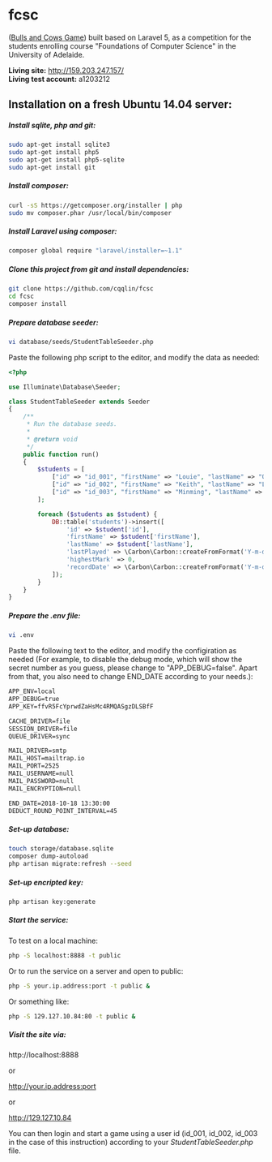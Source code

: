fcsc
====
([Bulls and Cows Game](https://en.wikipedia.org/wiki/Bulls_and_Cows)) built based on Laravel 5, as a competition for the students enrolling course "Foundations of Computer Science" in the University of Adelaide.

**Living site:** http://159.203.247.157/  
**Living test account:** a1203212

Installation on a fresh Ubuntu 14.04 server:
--------------------------------------------
##### Install sqlite, php and git:
```sh
sudo apt-get install sqlite3
sudo apt-get install php5
sudo apt-get install php5-sqlite
sudo apt-get install git
```

##### Install composer:
```sh
curl -sS https://getcomposer.org/installer | php
sudo mv composer.phar /usr/local/bin/composer
```

##### Install Laravel using composer:
```sh
composer global require "laravel/installer=~1.1"
```

##### Clone this project from git and install dependencies:
```sh
git clone https://github.com/cqqlin/fcsc
cd fcsc
composer install
```

##### Prepare database seeder:
```sh
vi database/seeds/StudentTableSeeder.php
```
Paste the following php script to the editor, and modify the data as needed:
```php
<?php

use Illuminate\Database\Seeder;

class StudentTableSeeder extends Seeder
{
    /**
     * Run the database seeds.
     *
     * @return void
     */
    public function run()
    {
        $students = [
            ["id" => "id_001", "firstName" => "Louie", "lastName" => "Qin"],
            ["id" => "id_002", "firstName" => "Keith", "lastName" => "Lin"],
            ["id" => "id_003", "firstName" => "Minming", "lastName" => "Qian"],
        ];

        foreach ($students as $student) {
            DB::table('students')->insert([
                'id' => $student['id'],
                'firstName' => $student['firstName'],
                'lastName' => $student['lastName'],
                'lastPlayed' => \Carbon\Carbon::createFromFormat('Y-m-d H:i:s', '1970-01-01 00:00:00'),
                'highestMark' => 0,
                'recordDate' => \Carbon\Carbon::createFromFormat('Y-m-d H:i:s', '1970-01-01 00:00:00')
            ]);
        }
    }
}

```

##### Prepare the .env file:
```sh
vi .env
```
Paste the following text to the editor, and modify the configiration as needed (For example, to disable the debug mode, which will show the secret number as you guess, please change to "APP_DEBUG=false". Apart from that, you also need to change END_DATE according to your needs.):
```txt
APP_ENV=local
APP_DEBUG=true
APP_KEY=ffvR5FcYprwdZaHsMc4RMQASgzDLSBfF

CACHE_DRIVER=file
SESSION_DRIVER=file
QUEUE_DRIVER=sync

MAIL_DRIVER=smtp
MAIL_HOST=mailtrap.io
MAIL_PORT=2525
MAIL_USERNAME=null
MAIL_PASSWORD=null
MAIL_ENCRYPTION=null

END_DATE=2018-10-18 13:30:00
DEDUCT_ROUND_POINT_INTERVAL=45
```

##### Set-up database:
```sh
touch storage/database.sqlite
composer dump-autoload
php artisan migrate:refresh --seed
```

##### Set-up encripted key:
```sh
php artisan key:generate
```


##### Start the service:
To test on a local machine:
```sh
php -S localhost:8888 -t public
```

Or to run the service on a server and open to public:

```sh
php -S your.ip.address:port -t public &
```

Or something like:

```sh
php -S 129.127.10.84:80 -t public &
```

##### Visit the site via:

http://localhost:8888

or

http://your.ip.address:port

or

http://129.127.10.84

You can then login and start a game using a user id (id_001, id_002, id_003 in the case of this instruction) according to your *StudentTableSeeder.php* file.
